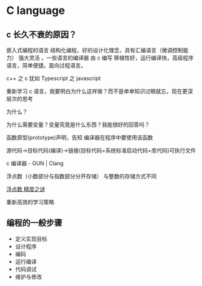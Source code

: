 # C language

## c 长久不衰的原因？

嵌入式编程的语言
结构化编程，好的设计化理念，具有汇编语言（微调控制能力）
强大灵活 ，一些语言的编译器 由 c 编写
移植性好，运行编译快，高级程序语言，简单便捷。面向过程语言。

c++ 之 c 犹如 Typescript 之 javascript

重新学习 c 语言，我要明白为什么这样做？而不是单单知识过眼就忘，现在更深层次的思考

为什么？

为什么需要变量？变量究竟是什么东西？我能很好的回答吗？

函数原型(prototype)声明，告知 编译器在程序中要使用该函数

源代码->目标代码(编译)->链接(目标代码+系统标准启动代码+库代码)可执行文件

c 编译器 - GUN | Clang

浮点数（小数部分与指数部分分开存储） 与整数的存储方式不同

[ 浮点数 精度之谜 ](https://zhuanlan.zhihu.com/p/28162086)

重新高效的学习策略

## 编程的一般步骤

- 定义实现目标
- 设计程序
- 编码
- 运行编译
- 代码调试
- 维护与修改
